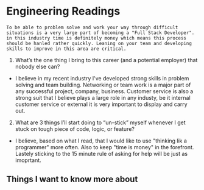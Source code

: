 # **Engineering Readings**

```
To be able to problem solve and work your way through difficult situations is a very large part of becoming a "Full Stack Developer". in this industry time is definitely money which means this process should be hanled rather quickly. Leaning on your team and developing skills to improve in this area are critical.
```

1. What’s the one thing I bring to this career (and a potential employer) that nobody else can?

- I believe in my recent industry I've developed strong skills in problem solving and team building. Networking or team work is a major part of any successful project, company, business. Customer service is also a strong suit that I believe plays a large role in any industy, be it internal customer service or external it is very important to display and carry out.

2. What are 3 things I’ll start doing to “un-stick” myself whenever I get stuck on tough piece of code, logic, or feature?

- I believe, based on what I read, that I would like to use "thinking lik a programmer" more often. Also to keep "time is money" in the forefront. Lastely sticking to the 15 minute rule of asking for help will be just as imoprtant.

## Things I want to know more about